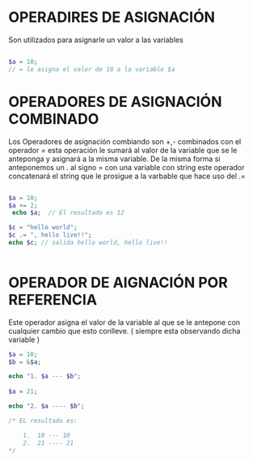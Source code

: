 # OPERADIRES DE ASIGNACIÓN

Son utilizados para asignarle un valor a las variables 

```php

$a = 10;
// = le asigna el valor de 10 a la variable $a

```

 # OPERADORES DE ASIGNACIÓN COMBINADO
 
 Los Operadores de asignación combiando son +,- combinados con el operador =
 esta operación le sumará al valor de la variable que se le anteponga y asignará a la misma variable.
 De la misma forma si anteponemos un . al signo = con una variable con string este operador concatenará el string
 que le prosigue a la varbable que hace uso del .=
 
 ```php
 
 $a = 10;
 $a += 2;
  echo $a;  // El resultado es 12
 
$c = "hello world";
$c .= ", hello live!!";
echo $c; // salida hello world, hello live!!
  
 ```
 
 # OPERADOR DE AIGNACIÓN POR REFERENCIA
 
 Este operador asigna el valor de la variable al que se le antepone con cualquier cambio que esto conlleve.
 ( siempre esta observando dicha variable )
 
 ```php
 $a = 10;
 $b = &$a;
 
 echo "1. $a --- $b";
  
 $a = 21;
 
 echo "2. $a ---- $b";
 
 /* EL resultado es:
 
     1.  10 --- 10
     2.  21 ---- 21
 */
 
 ```
 
 
